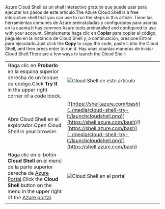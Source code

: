 
<span data-ttu-id="b72ab-101">Azure Cloud Shell es un shell interactivo gratuito que puede usar para ejecutar los pasos de este artículo.</span><span class="sxs-lookup"><span data-stu-id="b72ab-101">The Azure Cloud Shell is a free interactive shell that you can use to run the steps in this article.</span></span> <span data-ttu-id="b72ab-102">Tiene las herramientas comunes de Azure preinstaladas y configuradas para usarlas en la cuenta.</span><span class="sxs-lookup"><span data-stu-id="b72ab-102">It has common Azure tools preinstalled and configured to use with your account.</span></span> <span data-ttu-id="b72ab-103">Simplemente haga clic en **Copiar** para copiar el código, péguelo en la instancia de Cloud Shell y, a continuación, presione Entrar para ejecutarlo.</span><span class="sxs-lookup"><span data-stu-id="b72ab-103">Just click the **Copy** to copy the code, paste it into the Cloud Shell, and then press enter to run it.</span></span>  <span data-ttu-id="b72ab-104">Hay unas cuantas maneras de iniciar Cloud Shell:</span><span class="sxs-lookup"><span data-stu-id="b72ab-104">There are a few ways to launch the Cloud Shell:</span></span>

|  |   |
|-----------------------------------------------|---|
| <span data-ttu-id="b72ab-105">Haga clic en **Probarlo** en la esquina superior derecha de un bloque de código.</span><span class="sxs-lookup"><span data-stu-id="b72ab-105">Click **Try It** in the upper right corner of a code block.</span></span> | ![Cloud Shell en este artículo](../media/cloud-shell-try-it/cli-try-it.png) |
| <span data-ttu-id="b72ab-107">Abra Cloud Shell en el explorador.</span><span class="sxs-lookup"><span data-stu-id="b72ab-107">Open Cloud Shell in your browser.</span></span> | <span data-ttu-id="b72ab-108">[![https://shell.azure.com/bash](../media/cloud-shell-try-it/launchcloudshell.png)](https://shell.azure.com/bash)</span><span class="sxs-lookup"><span data-stu-id="b72ab-108">[![https://shell.azure.com/bash](../media/cloud-shell-try-it/launchcloudshell.png)](https://shell.azure.com/bash)</span></span> |
| <span data-ttu-id="b72ab-109">Haga clic en el botón **Cloud Shell** en el menú de la parte superior derecha de [Azure Portal](https://portal.azure.com).</span><span class="sxs-lookup"><span data-stu-id="b72ab-109">Click the **Cloud Shell** button on the menu in the upper right of the [Azure portal](https://portal.azure.com).</span></span> |    ![Cloud Shell en el portal](../media/cloud-shell-try-it/cloud-shell-menu.png) |
|  |  |

